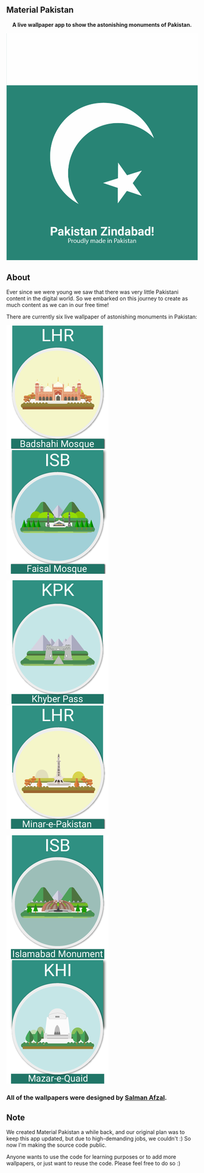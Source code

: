 ## Material Pakistan

<p align="center"><b>A live wallpaper app to show the astonishing monuments of Pakistan.</b></p>

<p align="center">
  <img src="./app/src/main/assets/splash_image.jpg">
</p>

## About

Ever since we were young we saw that there was very little Pakistani content in the digital world. So we embarked on this journey to create as much content as we can in our free time!

There are currently six live wallpaper of astonishing monuments in Pakistan:

<img src="./app/src/main/res/drawable/live_badshahi_mosque_icon.png"> <img src="./app/src/main/res/drawable/live_faisal_mosque_icon.png">

<img src="./app/src/main/res/drawable/live_khyberpass_icon.png"> <img src="./app/src/main/res/drawable/live_minare_pak_icon.png">

<img src="./app/src/main/res/drawable/live_monument_icon.png"> <img src="./app/src/main/res/drawable/live_quaid_icon.png">


### All of the wallpapers were designed by <a href="u">Salman Afzal</a>.


## Note

We created Material Pakistan a while back, and our original plan was to keep this app updated, but due to high-demanding jobs, we couldn't :) So now I'm making the source code public. 

Anyone wants to use the code for learning purposes or to add more wallpapers, or just want to reuse the code. Please feel free to do so :)
